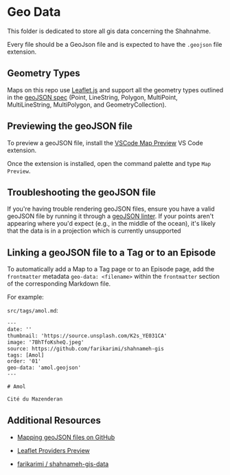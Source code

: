 # Geo Data

This folder is dedicated to store all gis data concerning the Shahnahme.

Every file should be a GeoJson file and is expected to have the `.geojson` file extension.

## Geometry Types

Maps on this repo use [Leaflet.js](https://leafletjs.com/) and support all the geometry types outlined in the [geoJSON spec](https://datatracker.ietf.org/doc/html/rfc7946) (Point, LineString, Polygon, MultiPoint, MultiLineString, MultiPolygon, and GeometryCollection).

## Previewing the geoJSON file

To preview a geoJSON file, install the [VSCode Map Preview](https://github.com/jumpinjackie/vscode-map-preview) VS Code extension.

Once the extension is installed, open the command palette and type `Map Preview`.

## Troubleshooting the geoJSON file

If you're having trouble rendering geoJSON files, ensure you have a valid geoJSON file by running it through a [geoJSON linter](https://geojsonlint.com/). If your points aren't appearing where you'd expect (e.g., in the middle of the ocean), it's likely that the data is in a projection which is currently unsupported

## Linking a geoJSON file to a Tag or to an Episode

To automatically add a Map to a Tag page or to an Episode page, add the `frontmatter` metadata `geo-data: <filename>` within the `frontmatter` section of the corresponding Markdown file.

For example:

`src/tags/amol.md`:

```txt
---
date: ''
thumbnail: 'https://source.unsplash.com/K2s_YE031CA'
image: '7BhTfoKsheQ.jpeg'
source: https://github.com/farikarimi/shahnameh-gis
tags: [Amol]
order: '01'
geo-data: 'amol.geojson'
---

# Amol

Cité du Mazenderan
```

## Additional Resources

- [Mapping geoJSON files on GitHub](https://docs.github.com/en/github/managing-files-in-a-repository/working-with-non-code-files/mapping-geojson-files-on-github)

- [Leaflet Providers Preview](https://leaflet-extras.github.io/leaflet-providers/preview/)

- [farikarimi / shahnameh-gis-data](https://github.com/farikarimi/shahnameh-gis-data)
